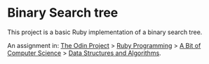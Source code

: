 # Binary Search tree

This project is a basic Ruby implementation of a binary search tree.

An assignment in:
[The Odin Project](https://www.theodinproject.com/) > [Ruby Programming](https://www.theodinproject.com/courses/ruby-programming) > [A Bit of Computer Science](https://www.theodinproject.com/courses/ruby-programming#a-bit-of-computer-science) > [Data Structures and Algorithms](https://www.theodinproject.com/courses/ruby-programming/lessons/linked-lists).
